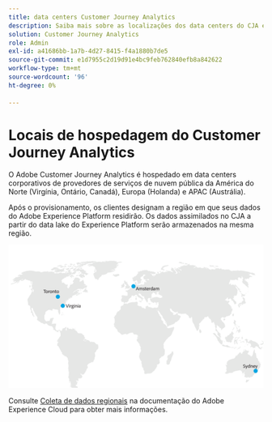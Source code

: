 ```yaml
---
title: data centers Customer Journey Analytics
description: Saiba mais sobre as localizações dos data centers do CJA em todo o mundo.
solution: Customer Journey Analytics
role: Admin
exl-id: a41686bb-1a7b-4d27-8415-f4a1880b7de5
source-git-commit: e1d7955c2d19d91e4bc9feb762840efb8a842622
workflow-type: tm+mt
source-wordcount: '96'
ht-degree: 0%

---
```


# Locais de hospedagem do Customer Journey Analytics

O Adobe Customer Journey Analytics é hospedado em data centers corporativos de provedores de serviços de nuvem pública da América do Norte (Virgínia, Ontário, Canadá), Europa (Holanda) e APAC (Austrália).

Após o provisionamento, os clientes designam a região em que seus dados do Adobe Experience Platform residirão. Os dados assimilados no CJA a partir do data lake do Experience Platform serão armazenados na mesma região.

![Data centers do CJA](assets/data-centers.png)

Consulte [Coleta de dados regionais](https://experienceleague.adobe.com/en/docs/core-services/interface/data-collection/rdc) na documentação do Adobe Experience Cloud para obter mais informações.
